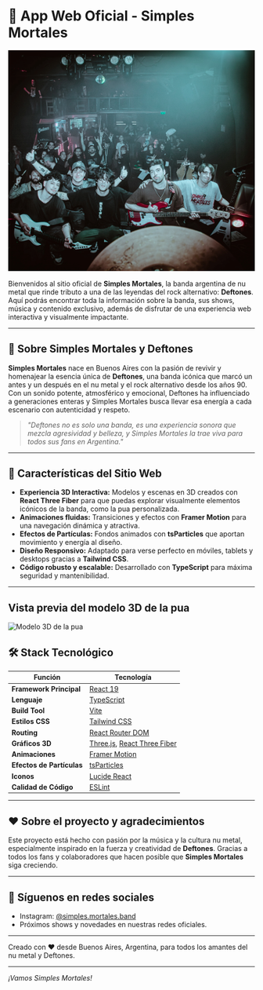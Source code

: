 # 🎸 App Web Oficial - Simples Mortales

![Foto de la banda Simples Mortales](public/banda.jpg)

Bienvenidos al sitio oficial de **Simples Mortales**, la banda argentina de nu metal que rinde tributo a una de las leyendas del rock alternativo: **Deftones**. Aquí podrás encontrar toda la información sobre la banda, sus shows, música y contenido exclusivo, además de disfrutar de una experiencia web interactiva y visualmente impactante.

---

## 🎤 Sobre Simples Mortales y Deftones

**Simples Mortales** nace en Buenos Aires con la pasión de revivir y homenajear la esencia única de **Deftones**, una banda icónica que marcó un antes y un después en el nu metal y el rock alternativo desde los años 90. Con un sonido potente, atmosférico y emocional, Deftones ha influenciado a generaciones enteras y Simples Mortales busca llevar esa energía a cada escenario con autenticidad y respeto.

> *"Deftones no es solo una banda, es una experiencia sonora que mezcla agresividad y belleza, y Simples Mortales la trae viva para todos sus fans en Argentina."*

---

## 🚀 Características del Sitio Web

- **Experiencia 3D Interactiva:** Modelos y escenas en 3D creados con **React Three Fiber** para que puedas explorar visualmente elementos icónicos de la banda, como la pua personalizada.
- **Animaciones fluidas:** Transiciones y efectos con **Framer Motion** para una navegación dinámica y atractiva.
- **Efectos de Partículas:** Fondos animados con **tsParticles** que aportan movimiento y energía al diseño.
- **Diseño Responsivo:** Adaptado para verse perfecto en móviles, tablets y desktops gracias a **Tailwind CSS**.
- **Código robusto y escalable:** Desarrollado con **TypeScript** para máxima seguridad y mantenibilidad.

---

## Vista previa del modelo 3D de la pua

![Modelo 3D de la pua](public//puaSM-model.gif)


## 🛠️ Stack Tecnológico

| Función                  | Tecnología                                                                                          |
| ------------------------ | --------------------------------------------------------------------------------------------------- |
| **Framework Principal**  | [React 19](https://react.dev/)                                                                      |
| **Lenguaje**             | [TypeScript](https://www.typescriptlang.org/)                                                       |
| **Build Tool**           | [Vite](https://vitejs.dev/)                                                                         |
| **Estilos CSS**          | [Tailwind CSS](https://tailwindcss.com/)                                                            |
| **Routing**              | [React Router DOM](https://reactrouter.com/)                                                        |
| **Gráficos 3D**          | [Three.js](https://threejs.org/), [React Three Fiber](https://docs.pmnd.rs/react-three-fiber/getting-started/introduction) |
| **Animaciones**          | [Framer Motion](https://www.framer.com/motion/)                                                     |
| **Efectos de Partículas**| [tsParticles](https://particles.js.org/)                                                            |
| **Iconos**               | [Lucide React](https://lucide.dev/)                                                                 |
| **Calidad de Código**    | [ESLint](https://eslint.org/)                                                                       |

---

## ❤️ Sobre el proyecto y agradecimientos

Este proyecto está hecho con pasión por la música y la cultura nu metal, especialmente inspirado en la fuerza y creatividad de **Deftones**. Gracias a todos los fans y colaboradores que hacen posible que **Simples Mortales** siga creciendo.

---

## 📱 Síguenos en redes sociales

- Instagram: [@simples.mortales.band](https://www.instagram.com/simples.mortales.band/)
- Próximos shows y novedades en nuestras redes oficiales.

---

Creado con ❤️ desde Buenos Aires, Argentina, para todos los amantes del nu metal y Deftones.

---

*¡Vamos Simples Mortales!*
